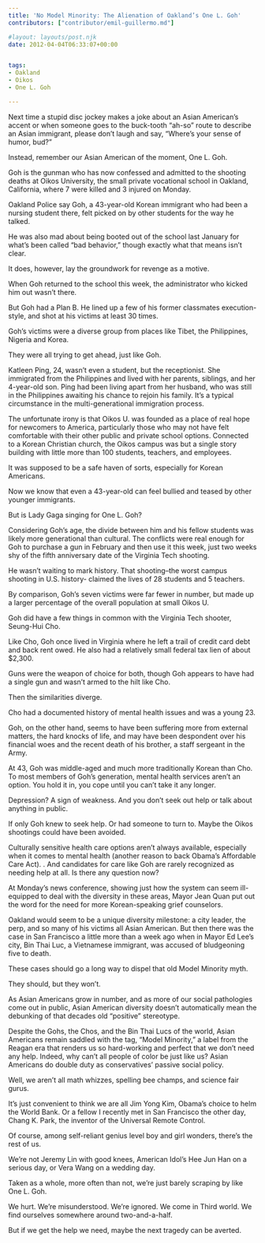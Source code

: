```yaml
---
title: 'No Model Minority: The Alienation of Oakland’s One L. Goh'
contributors: ["contributor/emil-guillermo.md"]

#layout: layouts/post.njk
date: 2012-04-04T06:33:07+00:00


tags:
- Oakland
- Oikos
- One L. Goh

---
```


Next time a stupid disc jockey makes a joke about an Asian American’s accent or
when someone goes to the buck-tooth “ah-so” route to describe an Asian
immigrant, please don’t laugh and say, “Where’s your sense of humor, bud?”

Instead, remember our Asian American of the moment, One L. Goh.

Goh is the gunman who has now confessed and admitted to the shooting deaths at
Oikos University, the small private vocational school in Oakland, California,
where 7 were killed and 3 injured on Monday.

Oakland Police say Goh, a 43-year-old Korean immigrant who had been a nursing
student there, felt picked on by other students for the way he talked.

He was also mad about being booted out of the school last January for what’s
been called “bad behavior,” though exactly what that means isn’t clear.

It does, however, lay the groundwork for revenge as a motive.

When Goh returned to the school this week, the administrator who kicked him out
wasn’t there.

But Goh had a Plan B. He lined up a few of his former classmates
execution-style, and shot at his victims at least 30 times.

Goh’s victims were a diverse group from places like Tibet, the Philippines,
Nigeria and Korea.

They were all trying to get ahead, just like Goh.

Katleen Ping, 24, wasn’t even a student, but the receptionist. She immigrated
from the Philippines and lived with her parents, siblings, and her 4-year-old
son. Ping had been living apart from her husband, who was still in the
Philippines awaiting his chance to rejoin his family. It’s a typical
circumstance in the multi-generational immigration process.

The unfortunate irony is that Oikos U. was founded as a place of real hope for
newcomers to America, particularly those who may not have felt comfortable with
their other public and private school options. Connected to a Korean Christian
church, the Oikos campus was but a single story building with little more than
100 students, teachers, and employees.

It was supposed to be a safe haven of sorts, especially for Korean Americans.

Now we know that even a 43-year-old can feel bullied and teased by other younger
immigrants.

But is Lady Gaga singing for One L. Goh?

Considering Goh’s age, the divide between him and his fellow students was likely
more generational than cultural. The conflicts were real enough for Goh to
purchase a gun in February and then use it this week, just two weeks shy of the
fifth anniversary date of the Virginia Tech shooting.

He wasn’t waiting to mark history. That shooting–the worst campus shooting in
U.S. history- claimed the lives of 28 students and 5 teachers.

By comparison, Goh’s seven victims were far fewer in number, but made up a
larger percentage of the overall population at small Oikos U.

Goh did have a few things in common with the Virginia Tech shooter, Seung-Hui
Cho.

Like Cho, Goh once lived in Virginia where he left a trail of credit card debt
and back rent owed. He also had a relatively small federal tax lien of about
$2,300.

Guns were the weapon of choice for both, though Goh appears to have had a single
gun and wasn’t armed to the hilt like Cho.

Then the similarities diverge.

Cho had a documented history of mental health issues and was a young 23.

Goh, on the other hand, seems to have been suffering more from external matters,
the hard knocks of life, and may have been despondent over his financial woes
and the recent death of his brother, a staff sergeant in the Army.

At 43, Goh was middle-aged and much more traditionally Korean than Cho. To most
members of Goh’s generation, mental health services aren’t an option. You hold
it in, you cope until you can’t take it any longer.

Depression? A sign of weakness. And you don’t seek out help or talk about
anything in public.

If only Goh knew to seek help. Or had someone to turn to. Maybe the Oikos
shootings could have been avoided.

Culturally sensitive health care options aren’t always available, especially
when it comes to mental health (another reason to back Obama’s Affordable Care
Act). . And candidates for care like Goh are rarely recognized as needing help
at all. Is there any question now?

At Monday’s news conference, showing just how the system can seem ill-equipped
to deal with the diversity in these areas, Mayor Jean Quan put out the word for
the need for more Korean-speaking grief counselors.

Oakland would seem to be a unique diversity milestone: a city leader, the perp,
and so many of his victims all Asian American. But then there was the case in
San Francisco a little more than a week ago when in Mayor Ed Lee’s city, Bin
Thai Luc, a Vietnamese immigrant, was accused of bludgeoning five to death.

These cases should go a long way to dispel that old Model Minority myth.

They should, but they won’t.

As Asian Americans grow in number, and as more of our social pathologies come
out in public, Asian American diversity doesn’t automatically mean the debunking
of that decades old “positive” stereotype.

Despite the Gohs, the Chos, and the Bin Thai Lucs of the world, Asian Americans
remain saddled with the tag, “Model Minority,” a label from the Reagan era that
renders us so hard-working and perfect that we don’t need any help. Indeed, why
can’t all people of color be just like us? Asian Americans do double duty as
conservatives’ passive social policy.

Well, we aren’t all math whizzes, spelling bee champs, and science fair gurus.

It’s just convenient to think we are all Jim Yong Kim, Obama’s choice to helm
the World Bank. Or a fellow I recently met in San Francisco the other day, Chang
K. Park, the inventor of the Universal Remote Control.

Of course, among self-reliant genius level boy and girl wonders, there’s the
rest of us.

We’re not Jeremy Lin with good knees, American Idol’s Hee Jun Han on a serious
day, or Vera Wang on a wedding day.

Taken as a whole, more often than not, we’re just barely scraping by like One L.
Goh.

We hurt. We’re misunderstood. We’re ignored. We come in Third world. We find
ourselves somewhere around two-and-a-half.

But if we get the help we need, maybe the next tragedy can be averted.
